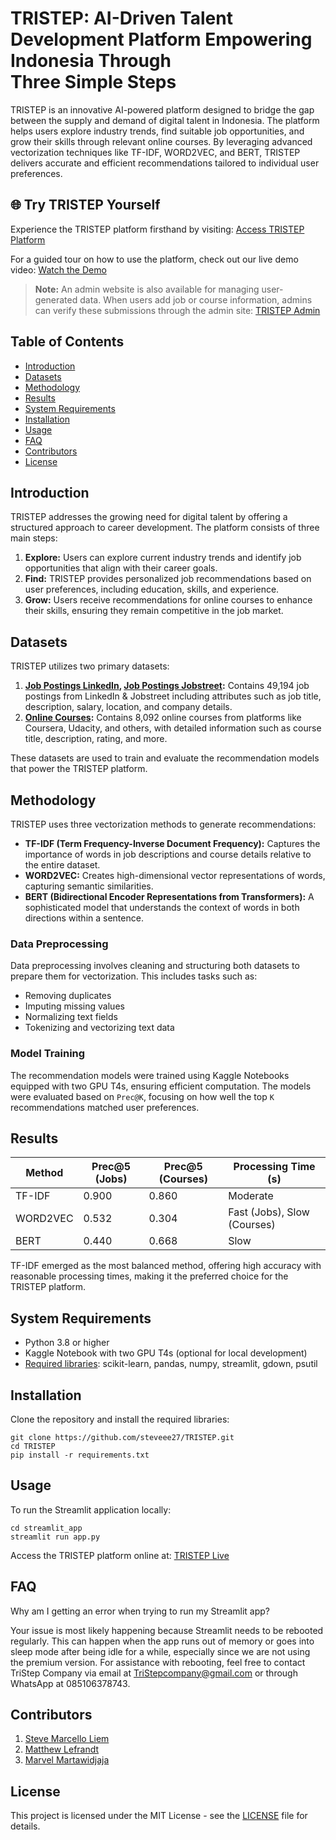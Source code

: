 # TRISTEP: AI-Driven Talent Development Platform Empowering Indonesia Through Three Simple Steps

TRISTEP is an innovative AI-powered platform designed to bridge the gap between the supply and demand of digital talent in Indonesia. The platform helps users explore industry trends, find suitable job opportunities, and grow their skills through relevant online courses. By leveraging advanced vectorization techniques like TF-IDF, WORD2VEC, and BERT, TRISTEP delivers accurate and efficient recommendations tailored to individual user preferences.

## 🌐 Try TRISTEP Yourself
Experience the TRISTEP platform firsthand by visiting: [Access TRISTEP Platform](https://tristep.streamlit.app/)

For a guided tour on how to use the platform, check out our live demo video: [Watch the Demo](https://youtu.be/b5qtDCex9Ts?si=R6DS-VD32_0Zo84I)

> **Note:** An admin website is also available for managing user-generated data. When users add job or course information, admins can verify these submissions through the admin site: [TRISTEP Admin](https://tristep-adm1n.streamlit.app/)

## Table of Contents

- [Introduction](#introduction)
- [Datasets](#datasets)
- [Methodology](#methodology)
- [Results](#results)
- [System Requirements](#system-requirements)
- [Installation](#installation)
- [Usage](#usage)
- [FAQ](#FAQ)
- [Contributors](#contributors)
- [License](#license)

## Introduction

TRISTEP addresses the growing need for digital talent by offering a structured approach to career development. The platform consists of three main steps:

1. **Explore:** Users can explore current industry trends and identify job opportunities that align with their career goals.
2. **Find:** TRISTEP provides personalized job recommendations based on user preferences, including education, skills, and experience.
3. **Grow:** Users receive recommendations for online courses to enhance their skills, ensuring they remain competitive in the job market.

## Datasets

TRISTEP utilizes two primary datasets:

1. **[Job Postings LinkedIn](https://www.kaggle.com/code/enricofindley/linkedin-job-postings-2023-data-analysis), [Job Postings Jobstreet](https://www.kaggle.com/datasets/azizainunnajib/jobs-crawling):** Contains 49,194 job postings from LinkedIn & Jobstreet including attributes such as job title, description, salary, location, and company details.
2. **[Online Courses](https://www.kaggle.com/code/enricofindley/linkedin-job-postings-2023-data-analysis):** Contains 8,092 online courses from platforms like Coursera, Udacity, and others, with detailed information such as course title, description, rating, and more.

These datasets are used to train and evaluate the recommendation models that power the TRISTEP platform.

## Methodology

TRISTEP uses three vectorization methods to generate recommendations:

- **TF-IDF (Term Frequency-Inverse Document Frequency):** Captures the importance of words in job descriptions and course details relative to the entire dataset.
- **WORD2VEC:** Creates high-dimensional vector representations of words, capturing semantic similarities.
- **BERT (Bidirectional Encoder Representations from Transformers):** A sophisticated model that understands the context of words in both directions within a sentence.

### Data Preprocessing

Data preprocessing involves cleaning and structuring both datasets to prepare them for vectorization. This includes tasks such as:

- Removing duplicates
- Imputing missing values
- Normalizing text fields
- Tokenizing and vectorizing text data

### Model Training

The recommendation models were trained using Kaggle Notebooks equipped with two GPU T4s, ensuring efficient computation. The models were evaluated based on `Prec@K`, focusing on how well the top `K` recommendations matched user preferences.

## Results

| Method   | Prec@5 (Jobs) | Prec@5 (Courses) | Processing Time (s) |
|----------|----------------|-------------------|---------------------|
| TF-IDF   | 0.900          | 0.860             | Moderate            |
| WORD2VEC | 0.532          | 0.304             | Fast (Jobs), Slow (Courses) |
| BERT     | 0.440          | 0.668             | Slow                |

TF-IDF emerged as the most balanced method, offering high accuracy with reasonable processing times, making it the preferred choice for the TRISTEP platform.



## System Requirements

- Python 3.8 or higher
- Kaggle Notebook with two GPU T4s (optional for local development)
- [Required libraries](https://github.com/steveee27/TRISTEP/blob/main/requirements.txt): scikit-learn, pandas, numpy, streamlit, gdown, psutil

## Installation

Clone the repository and install the required libraries:
```
git clone https://github.com/steveee27/TRISTEP.git
cd TRISTEP
pip install -r requirements.txt
```

## Usage

To run the Streamlit application locally:
```
cd streamlit_app
streamlit run app.py
```
Access the TRISTEP platform online at: [TRISTEP Live](https://tristep.streamlit.app/)

## FAQ

Why am I getting an error when trying to run my Streamlit app?

Your issue is most likely happening because Streamlit needs to be rebooted regularly. This can happen when the app runs out of memory or goes into sleep mode after being idle for a while, especially since we are not using the premium version. For assistance with rebooting, feel free to contact TriStep Company via email at TriStepcompany@gmail.com or through WhatsApp at 085106378743.

## Contributors
1. [Steve Marcello Liem](https://github.com/steveee27)
2. [Matthew Lefrandt](https://github.com/MatthewLefrandt)
3. [Marvel Martawidjaja](https://github.com/marvelm69)

## License
This project is licensed under the MIT License - see the [LICENSE](https://github.com/steveee27/TRISTEP/blob/main/LICENSE) file for details.
